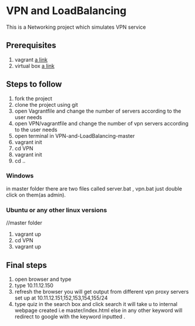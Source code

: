 # VPN and LoadBalancing
This is a Networking project which simulates VPN service 

## Prerequisites
1) vagrant [a link](https://www.vagrantup.com/downloads.html)
2) virtual box [a link](https://www.virtualbox.org/)

## Steps to follow 
1) fork the project 
2) clone the project using git 
3) open Vagrantfile and change the number of servers according to the user needs 
4) open VPN/vagrantfile and change the number of vpn servers according to the user needs 
5) open terminal in VPN-and-LoadBalancing-master 
6) vagrant init
7) cd VPN
8) vagrant init 
9) cd ..
### Windows
in master folder there are two files called server.bat , vpn.bat just double click on them(as admin).

### Ubuntu or any other linux versions 
//master folder
1) vagrant up  
2) cd VPN 
3) vagrant up 

## Final steps 
1) open browser and type
2) type 10.11.12.150 
3) refresh the browser you will get output from different vpn proxy servers set up at 10.11.12.151,152,153,154,155/24
4) type quiz in the search box and click search it will take u to internal webpage created i.e master/index.html else in any other keyword  will redirect to google with the keyword inputted .

